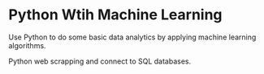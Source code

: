 # Python Wtih Machine Learning
Use Python to do some basic data analytics by applying machine learning algorithms.

Python web scrapping and connect to SQL databases.
